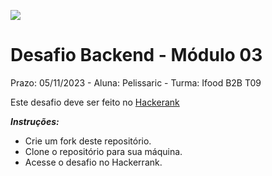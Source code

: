 ![](https://i.imgur.com/xG74tOh.png)

# Desafio Backend - Módulo 03
Prazo: 05/11/2023 - Aluna: Pelissaric - Turma: Ifood B2B T09


Este desafio deve ser feito no [Hackerank](https://www.hackerrank.com/desafio-de-logica-modulo-1-b2b-t09-dbe-ifood)

***Instruções:***
-   Crie um fork deste repositório.
-   Clone o repositório para sua máquina.
-   Acesse o desafio no Hackerrank.
